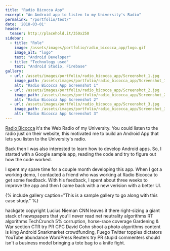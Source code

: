 ```yaml
---
title: "Radio Bicocca App"
excerpt: "An Android app to listen to my University's Radio"
permalink: "/portfolio/test/"
date: '2018-03-01'
header:
  teaser: http://placehold.it/350x250
sidebar:
  - title: "Role"
    image: /assets/images/portfolio/radio_bicocca_app/logo.gif
    image_alt: "logo"
    text: "Android Developer"
  - title: "Technology used"
    text: "Android Studio, Firebase"
gallery:
  - url: /assets/images/portfolio/radio_bicocca_app/Screenshot_1.jpg
    image_path: /assets/images/portfolio/radio_bicocca_app/Screenshot_1.jpg
    alt: "Radio Bicocca App Screenshot 1"
  - url: /assets/images/portfolio/radio_bicocca_app/Screenshot_2.jpg
    image_path: /assets/images/portfolio/radio_bicocca_app/Screenshot_2.jpg
    alt: "Radio Bicocca App Screenshot 2"
  - url: /assets/images/portfolio/radio_bicocca_app/Screenshot_3.jpg
    image_path: /assets/images/portfolio/radio_bicocca_app/Screenshot_3.jpg
    alt: "Radio Bicocca App Screenshot 3"
---
```


[Radio Bicocca](http://www.radiobicocca.it/) it's the Web Radio of my University. You could listen to the radio just on their website, this motivated me to build an Android App that lets you listen to the University's radio. 

Back then I was also interested to learn how to develop Android apps. So, I started with a Google sample app, reading the code and try to figure out how the code worked.

I spent my spare time for a couple month developing this app. When I got a working demo, I contacted a friend who was working at Radio Bicocca to get some feedback. With his feedback, I spent about three weeks to improve the app and then I came back with a new verision with a better UI.

{% include gallery caption="This is a sample gallery to go along with this case study." %}

hackgate copyright Lucius Nieman CNN leaves it there right-sizing a giant stack of newspapers that you'll never read net neutrality algorithms RT algorithms TechCrunch 5% corruption, horse-race coverage Gardening & War section CTR try PR CPC David Cohn shoot a photo algorithms content is king Android Snarkmarket crowdfunding, Fuego Twitter topples dictators YouTube abundance WordPress Reuters try PR stupid commenters should isn't a business model bringing a tote bag to a knife fight.
